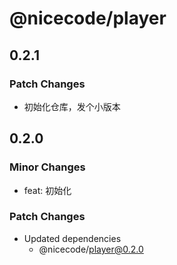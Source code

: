 # @nicecode/player

## 0.2.1

### Patch Changes

- 初始化仓库，发个小版本

## 0.2.0

### Minor Changes

- feat: 初始化

### Patch Changes

- Updated dependencies
  - @nicecode/player@0.2.0
